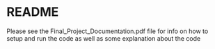 # README

Please see the Final_Project_Documentation.pdf file for info on how to setup and run the code as well as some explanation about the code